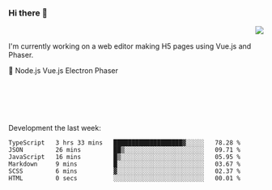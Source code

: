 ### Hi there 👋

<img align="right" src="https://github-readme-stats.vercel.app/api?username=jasonpanggo"/>

<br>
<p align="left">
I'm currently working on a web editor making H5 pages using Vue.js and Phaser.
</p>
<p align="left">
📖 Node.js Vue.js Electron Phaser
</p>
<br>
<br>
<br>
<br>

Development the last week:
<!--START_SECTION:waka-->

```text
TypeScript   3 hrs 33 mins   ███████████████████▓░░░░░   78.28 %
JSON         26 mins         ██▒░░░░░░░░░░░░░░░░░░░░░░   09.71 %
JavaScript   16 mins         █▒░░░░░░░░░░░░░░░░░░░░░░░   05.95 %
Markdown     9 mins          █░░░░░░░░░░░░░░░░░░░░░░░░   03.67 %
SCSS         6 mins          ▓░░░░░░░░░░░░░░░░░░░░░░░░   02.37 %
HTML         0 secs          ░░░░░░░░░░░░░░░░░░░░░░░░░   00.01 %
```

<!--END_SECTION:waka-->

<!--
**JASONPANGGO/jasonpanggo** is a ✨ _special_ ✨ repository because its `README.md` (this file) appears on your GitHub profile.

Here are some ideas to get you started:

- 🔭 I’m currently working on ...
- 🌱 I’m currently learning ...
- 👯 I’m looking to collaborate on ...
- 🤔 I’m looking for help with ...
- 💬 Ask me about ...
- 📫 How to reach me: ...
- 😄 Pronouns: ...
- ⚡ Fun fact: ...
-->
